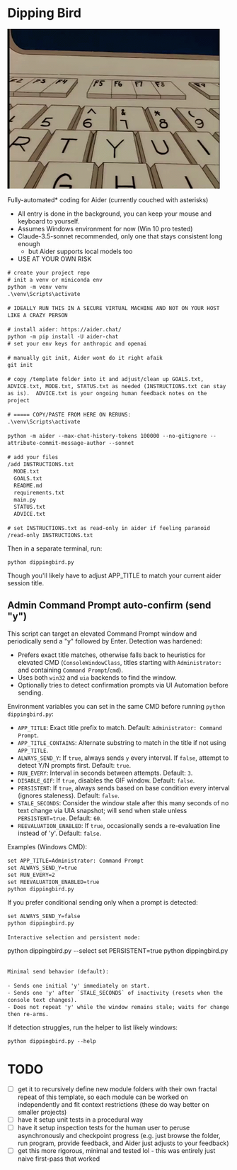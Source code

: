 # Dipping Bird

![Dipping Bird](dippingbird.gif)

Fully-automated* coding for Aider (currently couched with asterisks)

- All entry is done in the background, you can keep your mouse and keyboard to yourself.
- Assumes Windows environment for now (Win 10 pro tested)
- Claude-3.5-sonnet recommended, only one that stays consistent long enough
  - but Aider supports local models too
- USE AT YOUR OWN RISK

```
# create your project repo
# init a venv or miniconda env
python -m venv venv
.\venv\Scripts\activate

# IDEALLY RUN THIS IN A SECURE VIRTUAL MACHINE AND NOT ON YOUR HOST LIKE A CRAZY PERSON

# install aider: https://aider.chat/
python -m pip install -U aider-chat
# set your env keys for anthropic and openai

# manually git init, Aider wont do it right afaik
git init

# copy /template folder into it and adjust/clean up GOALS.txt, ADVICE.txt, MODE.txt, STATUS.txt as needed (INSTRUCTIONS.txt can stay as is).  ADVICE.txt is your ongoing human feedback notes on the project

# ===== COPY/PASTE FROM HERE ON RERUNS:
.\venv\Scripts\activate

python -m aider --max-chat-history-tokens 100000 --no-gitignore --attribute-commit-message-author --sonnet

# add your files
/add INSTRUCTIONS.txt
  MODE.txt
  GOALS.txt
  README.md
  requirements.txt
  main.py
  STATUS.txt
  ADVICE.txt

# set INSTRUCTIONS.txt as read-only in aider if feeling paranoid
/read-only INSTRUCTIONS.txt
```

Then in a separate terminal, run:

```
python dippingbird.py
```
Though you'll likely have to adjust APP_TITLE to match your current aider session title.


## Admin Command Prompt auto-confirm (send "y")

This script can target an elevated Command Prompt window and periodically send a "y" followed by Enter. Detection was hardened:

- Prefers exact title matches, otherwise falls back to heuristics for elevated CMD (`ConsoleWindowClass`, titles starting with `Administrator:` and containing `Command Prompt`/`cmd`).
- Uses both `win32` and `uia` backends to find the window.
- Optionally tries to detect confirmation prompts via UI Automation before sending.

Environment variables you can set in the same CMD before running `python dippingbird.py`:

- `APP_TITLE`: Exact title prefix to match. Default: `Administrator: Command Prompt`.
- `APP_TITLE_CONTAINS`: Alternate substring to match in the title if not using `APP_TITLE`.
- `ALWAYS_SEND_Y`: If `true`, always sends `y` every interval. If `false`, attempt to detect Y/N prompts first. Default: `true`.
- `RUN_EVERY`: Interval in seconds between attempts. Default: `3`.
- `DISABLE_GIF`: If `true`, disables the GIF window. Default: `false`.
- `PERSISTENT`: If `true`, always sends based on base condition every interval (ignores staleness). Default: `false`.
- `STALE_SECONDS`: Consider the window stale after this many seconds of no text change via UIA snapshot; will send when stale unless `PERSISTENT=true`. Default: `60`.
- `REEVALUATION_ENABLED`: If `true`, occasionally sends a re-evaluation line instead of 'y'. Default: `false`.

Examples (Windows CMD):

```
set APP_TITLE=Administrator: Command Prompt
set ALWAYS_SEND_Y=true
set RUN_EVERY=2
set REEVALUATION_ENABLED=true
python dippingbird.py
```

If you prefer conditional sending only when a prompt is detected:

```
set ALWAYS_SEND_Y=false
python dippingbird.py

Interactive selection and persistent mode:

```
python dippingbird.py --select
set PERSISTENT=true
python dippingbird.py
```

Minimal send behavior (default):

- Sends one initial 'y' immediately on start.
- Sends one 'y' after `STALE_SECONDS` of inactivity (resets when the console text changes).
- Does not repeat 'y' while the window remains stale; waits for change then re-arms.
```

If detection struggles, run the helper to list likely windows:

```
python dippingbird.py --help
```


# TODO

- [ ] get it to recursively define new module folders with their own fractal repeat of this template, so each module can be worked on independently and fit context restrictions (these do way better on smaller projects)
- [ ] have it setup unit tests in a procedural way
- [ ] have it setup inspection tests for the human user to peruse asynchronously and checkpoint progress (e.g. just browse the folder, run program, provide feedback, and Aider just adjusts to your feedback)
- [ ] get this more rigorous, minimal and tested lol - this was entirely just naive first-pass that worked